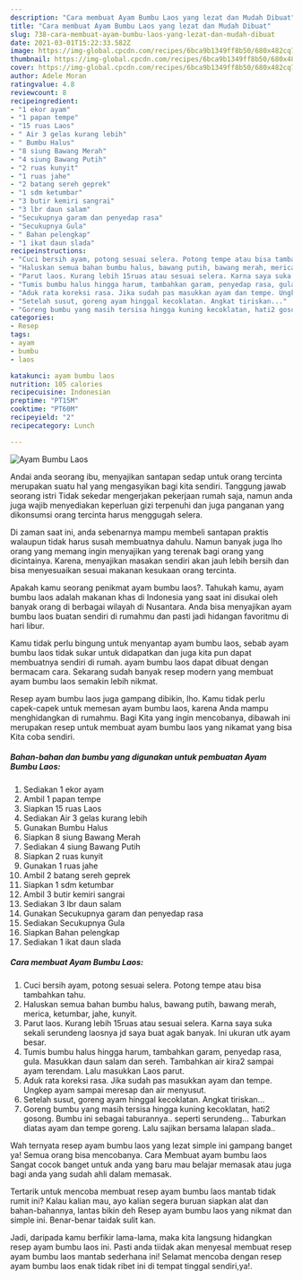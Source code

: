 ```yaml
---
description: "Cara membuat Ayam Bumbu Laos yang lezat dan Mudah Dibuat"
title: "Cara membuat Ayam Bumbu Laos yang lezat dan Mudah Dibuat"
slug: 738-cara-membuat-ayam-bumbu-laos-yang-lezat-dan-mudah-dibuat
date: 2021-03-01T15:22:33.582Z
image: https://img-global.cpcdn.com/recipes/6bca9b1349ff8b50/680x482cq70/ayam-bumbu-laos-foto-resep-utama.jpg
thumbnail: https://img-global.cpcdn.com/recipes/6bca9b1349ff8b50/680x482cq70/ayam-bumbu-laos-foto-resep-utama.jpg
cover: https://img-global.cpcdn.com/recipes/6bca9b1349ff8b50/680x482cq70/ayam-bumbu-laos-foto-resep-utama.jpg
author: Adele Moran
ratingvalue: 4.8
reviewcount: 8
recipeingredient:
- "1 ekor ayam"
- "1 papan tempe"
- "15 ruas Laos"
- " Air 3 gelas kurang lebih"
- " Bumbu Halus"
- "8 siung Bawang Merah"
- "4 siung Bawang Putih"
- "2 ruas kunyit"
- "1 ruas jahe"
- "2 batang sereh geprek"
- "1 sdm ketumbar"
- "3 butir kemiri sangrai"
- "3 lbr daun salam"
- "Secukupnya garam dan penyedap rasa"
- "Secukupnya Gula"
- " Bahan pelengkap"
- "1 ikat daun slada"
recipeinstructions:
- "Cuci bersih ayam, potong sesuai selera. Potong tempe atau bisa tambahkan tahu."
- "Haluskan semua bahan bumbu halus, bawang putih, bawang merah, merica, ketumbar, jahe, kunyit."
- "Parut laos. Kurang lebih 15ruas atau sesuai selera. Karna saya suka sekali serundeng laosnya jd saya buat agak banyak. Ini ukuran utk ayam besar."
- "Tumis bumbu halus hingga harum, tambahkan garam, penyedap rasa, gula. Masukkan daun salam dan sereh. Tambahkan air kira2 sampai ayam terendam. Lalu masukkan Laos parut."
- "Aduk rata koreksi rasa. Jika sudah pas masukkan ayam dan tempe. Ungkep ayam sampai meresap dan air menyusut."
- "Setelah susut, goreng ayam hinggal kecoklatan. Angkat tiriskan..."
- "Goreng bumbu yang masih tersisa hingga kuning kecoklatan, hati2 gosong. Bumbu ini sebagai taburannya.. seperti serundeng... Taburkan diatas ayam dan tempe goreng. Lalu sajikan bersama lalapan slada.."
categories:
- Resep
tags:
- ayam
- bumbu
- laos

katakunci: ayam bumbu laos 
nutrition: 105 calories
recipecuisine: Indonesian
preptime: "PT15M"
cooktime: "PT60M"
recipeyield: "2"
recipecategory: Lunch

---
```



![Ayam Bumbu Laos](https://img-global.cpcdn.com/recipes/6bca9b1349ff8b50/680x482cq70/ayam-bumbu-laos-foto-resep-utama.jpg)

Andai anda seorang ibu, menyajikan santapan sedap untuk orang tercinta merupakan suatu hal yang mengasyikan bagi kita sendiri. Tanggung jawab seorang istri Tidak sekedar mengerjakan pekerjaan rumah saja, namun anda juga wajib menyediakan keperluan gizi terpenuhi dan juga panganan yang dikonsumsi orang tercinta harus menggugah selera.

Di zaman  saat ini, anda sebenarnya mampu membeli santapan praktis walaupun tidak harus susah membuatnya dahulu. Namun banyak juga lho orang yang memang ingin menyajikan yang terenak bagi orang yang dicintainya. Karena, menyajikan masakan sendiri akan jauh lebih bersih dan bisa menyesuaikan sesuai makanan kesukaan orang tercinta. 



Apakah kamu seorang penikmat ayam bumbu laos?. Tahukah kamu, ayam bumbu laos adalah makanan khas di Indonesia yang saat ini disukai oleh banyak orang di berbagai wilayah di Nusantara. Anda bisa menyajikan ayam bumbu laos buatan sendiri di rumahmu dan pasti jadi hidangan favoritmu di hari libur.

Kamu tidak perlu bingung untuk menyantap ayam bumbu laos, sebab ayam bumbu laos tidak sukar untuk didapatkan dan juga kita pun dapat membuatnya sendiri di rumah. ayam bumbu laos dapat dibuat dengan bermacam cara. Sekarang sudah banyak resep modern yang membuat ayam bumbu laos semakin lebih nikmat.

Resep ayam bumbu laos juga gampang dibikin, lho. Kamu tidak perlu capek-capek untuk memesan ayam bumbu laos, karena Anda mampu menghidangkan di rumahmu. Bagi Kita yang ingin mencobanya, dibawah ini merupakan resep untuk membuat ayam bumbu laos yang nikamat yang bisa Kita coba sendiri.

<!--inarticleads1-->

##### Bahan-bahan dan bumbu yang digunakan untuk pembuatan Ayam Bumbu Laos:

1. Sediakan 1 ekor ayam
1. Ambil 1 papan tempe
1. Siapkan 15 ruas Laos
1. Sediakan  Air 3 gelas kurang lebih
1. Gunakan  Bumbu Halus
1. Siapkan 8 siung Bawang Merah
1. Sediakan 4 siung Bawang Putih
1. Siapkan 2 ruas kunyit
1. Gunakan 1 ruas jahe
1. Ambil 2 batang sereh geprek
1. Siapkan 1 sdm ketumbar
1. Ambil 3 butir kemiri sangrai
1. Sediakan 3 lbr daun salam
1. Gunakan Secukupnya garam dan penyedap rasa
1. Sediakan Secukupnya Gula
1. Siapkan  Bahan pelengkap
1. Sediakan 1 ikat daun slada




<!--inarticleads2-->

##### Cara membuat Ayam Bumbu Laos:

1. Cuci bersih ayam, potong sesuai selera. Potong tempe atau bisa tambahkan tahu.
1. Haluskan semua bahan bumbu halus, bawang putih, bawang merah, merica, ketumbar, jahe, kunyit.
1. Parut laos. Kurang lebih 15ruas atau sesuai selera. Karna saya suka sekali serundeng laosnya jd saya buat agak banyak. Ini ukuran utk ayam besar.
1. Tumis bumbu halus hingga harum, tambahkan garam, penyedap rasa, gula. Masukkan daun salam dan sereh. Tambahkan air kira2 sampai ayam terendam. Lalu masukkan Laos parut.
1. Aduk rata koreksi rasa. Jika sudah pas masukkan ayam dan tempe. Ungkep ayam sampai meresap dan air menyusut.
1. Setelah susut, goreng ayam hinggal kecoklatan. Angkat tiriskan...
1. Goreng bumbu yang masih tersisa hingga kuning kecoklatan, hati2 gosong. Bumbu ini sebagai taburannya.. seperti serundeng... Taburkan diatas ayam dan tempe goreng. Lalu sajikan bersama lalapan slada..




Wah ternyata resep ayam bumbu laos yang lezat simple ini gampang banget ya! Semua orang bisa mencobanya. Cara Membuat ayam bumbu laos Sangat cocok banget untuk anda yang baru mau belajar memasak atau juga bagi anda yang sudah ahli dalam memasak.

Tertarik untuk mencoba membuat resep ayam bumbu laos mantab tidak rumit ini? Kalau kalian mau, ayo kalian segera buruan siapkan alat dan bahan-bahannya, lantas bikin deh Resep ayam bumbu laos yang nikmat dan simple ini. Benar-benar taidak sulit kan. 

Jadi, daripada kamu berfikir lama-lama, maka kita langsung hidangkan resep ayam bumbu laos ini. Pasti anda tiidak akan menyesal membuat resep ayam bumbu laos mantab sederhana ini! Selamat mencoba dengan resep ayam bumbu laos enak tidak ribet ini di tempat tinggal sendiri,ya!.

